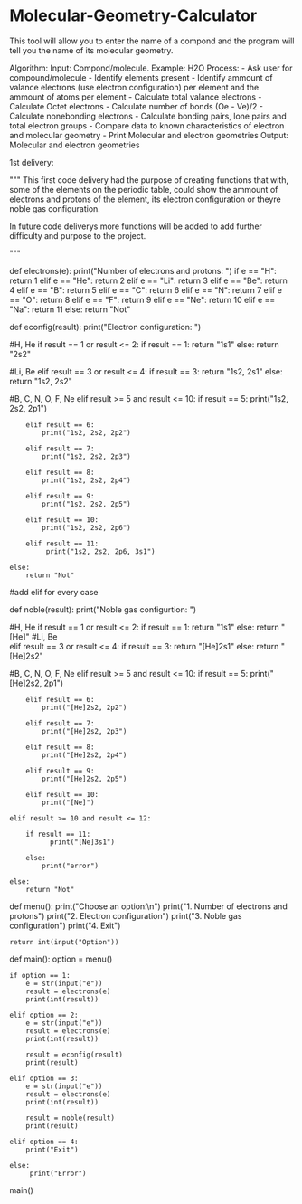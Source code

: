 # Molecular-Geometry-Calculator
This tool will allow you to enter the name of a compond and the program will tell you the name of its molecular geometry.

Algorithm:
  Input: Compond/molecule. Example: H2O
  Process: 
    - Ask user for compound/molecule
    - Identify elements present
    - Identify ammount of valance electrons (use electron configuration) per element and the ammount of atoms per element
    - Calculate total valance electrons
    - Calculate Octet electrons 
    - Calculate number of bonds (Oe - Ve)/2
    - Calculate nonebonding electrons
    - Calculate bonding pairs, lone pairs and total electron groups
    - Compare data to known characteristics of electron and molecular geometry
    - Print Molecular and electron geometries
    Output: Molecular and electron geometries




1st delivery:

"""
This first code delivery had the purpose of creating functions that with, some of the elements on the periodic table,
could show the ammount of electrons and protons of the element, its electron configuration or theyre noble gas configuration.

In future code deliverys more functions will be added to add further difficulty and purpose to the project.

"""



def electrons(e):
    print("Number of electrons and protons: ")
    if e == "H":
        return 1
    elif e == "He":
        return 2
    elif e == "Li":
        return 3
    elif e == "Be":
        return 4
    elif e == "B":
        return 5
    elif e == "C":
        return 6
    elif e == "N":
        return 7
    elif e == "O":
        return 8
    elif e == "F":
        return 9
    elif e == "Ne":
        return 10
    elif e == "Na":
        return 11
    else:
        return "Not"
    
    
    
def econfig(result):
    print("Electron configuration: ")

#H, He
    if result == 1 or result <= 2:
        if result == 1:
            return "1s1"
        else:
            return "2s2"

#Li, Be
    elif result == 3 or result <= 4:
        if result == 3:
            return "1s2, 2s1"
        else:
            return "1s2, 2s2"

#B, C, N, O, F, Ne
    elif result >= 5 and result <= 10:
        if result == 5:
            print("1s2, 2s2, 2p1")
        
        elif result == 6:
            print("1s2, 2s2, 2p2")
        
        elif result == 7:
            print("1s2, 2s2, 2p3")
            
        elif result == 8:
            print("1s2, 2s2, 2p4")
            
        elif result == 9:
            print("1s2, 2s2, 2p5")
            
        elif result == 10:
            print("1s2, 2s2, 2p6")
        
        elif result == 11:
             print("1s2, 2s2, 2p6, 3s1")
        
    else:
        return "Not"
        

#add elif for every case
    
    
def noble(result):
    print("Noble gas configurtion: ")
    
#H, He
    if result == 1 or result <= 2:
        if result == 1:
            return "1s1"
        else:
            return "[He]"
#Li, Be       
    elif result == 3 or result <= 4:
        if result == 3:
            return "[He]2s1"
        else:
            return "[He]2s2"
        
#B, C, N, O, F, Ne
    elif result >= 5 and result <= 10:
        if result == 5:
            print("[He]2s2, 2p1")
        
        elif result == 6:
            print("[He]2s2, 2p2")
        
        elif result == 7:
            print("[He]2s2, 2p3")
            
        elif result == 8:
            print("[He]2s2, 2p4")
            
        elif result == 9:
            print("[He]2s2, 2p5")
            
        elif result == 10:
            print("[Ne]")
            
    elif result >= 10 and result <= 12:
            
        if result == 11:
              print("[Ne]3s1")
              
        else:
            print("error")
            
    else:
        return "Not"
 

def menu():
    print("Choose an option:\n")
    print("1. Number of electrons and protons")
    print("2. Electron configuration")
    print("3. Noble gas configuration")
    print("4. Exit")

    return int(input("Option"))

    
def main():
    option = menu()

    if option == 1:
        e = str(input("e"))
        result = electrons(e)
        print(int(result))
        
    elif option == 2:
        e = str(input("e"))
        result = electrons(e)
        print(int(result))
        
        result = econfig(result)
        print(result)
        
    elif option == 3:
        e = str(input("e"))
        result = electrons(e)
        print(int(result))
        
        result = noble(result)
        print(result)
    
    elif option == 4:
        print("Exit")
        
    else:
         print("Error")

main()
